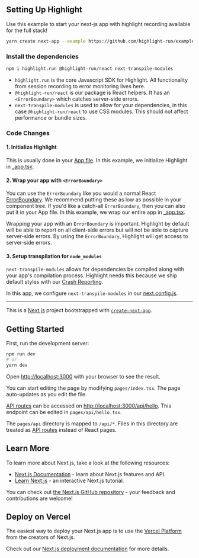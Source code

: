 ## Setting Up Highlight

Use this example to start your next-js app with highlight recording available for the full stack!
```sh
yarn create next-app --example https://github.com/highlight-run/example-nextjs my-next-app
```

### Install the dependencies

```sh
npm i highlight.run @highlight-run/react next-transpile-modules
```

- `highlight.run` is the core Javascript SDK for Highlight. All functionality from session recording to error monitoring lives here.
- `@highlight-run/react` is our package is React helpers. It has an `<ErrorBoundary>` which catches server-side errors.
- `next-transpile-modules` is used to allow for your dependencies, in this case `@highlight-run/react` to use CSS modules. This should not affect performance or bundle sizes.

### Code Changes

#### 1. Initialize Highlight

This is usually done in your [App file](https://nextjs.org/docs/advanced-features/custom-app). In this example, we initialize Highlight in [_app.tsx](./pages/_app.tsx).

#### 2. Wrap your app with `<ErrorBoundary>`

You can use the `ErrorBoundary` like you would a normal React [ErrorBoundary](https://reactjs.org/docs/error-boundaries.html). We recommend putting these as low as possible in your component tree. If you'd like a catch-all `ErrorBoundary`, then you can also put it in your App file. In this example, we wrap our entire app in [_app.tsx](./pages/_app.tsx).

Wrapping your app with an `ErrorBoundary` is important. Highlight by default will be able to report on all client-side errors but will not be able to capture server-side errors. By using the `ErrorBoundary`, Highlight will get access to server-side errors.

#### 3. Setup transpilation for `node_modules`

`next-transpile-modules` allows for dependencies be compiled along with your app's compilation process. Highlight needs this because we ship default styles with our [Crash Reporting](https://docs.highlight.run/reactjs-integration#o6-errorboundary-api).

In this app, we configure `next-transpile-modules` in our [next.config.js](./next.config.js).

---

This is a [Next.js](https://nextjs.org/) project bootstrapped with [`create-next-app`](https://github.com/vercel/next.js/tree/canary/packages/create-next-app).

## Getting Started

First, run the development server:

```bash
npm run dev
# or
yarn dev
```

Open [http://localhost:3000](http://localhost:3000) with your browser to see the result.

You can start editing the page by modifying `pages/index.tsx`. The page auto-updates as you edit the file.

[API routes](https://nextjs.org/docs/api-routes/introduction) can be accessed on [http://localhost:3000/api/hello](http://localhost:3000/api/hello). This endpoint can be edited in `pages/api/hello.tsx`.

The `pages/api` directory is mapped to `/api/*`. Files in this directory are treated as [API routes](https://nextjs.org/docs/api-routes/introduction) instead of React pages.

## Learn More

To learn more about Next.js, take a look at the following resources:

- [Next.js Documentation](https://nextjs.org/docs) - learn about Next.js features and API.
- [Learn Next.js](https://nextjs.org/learn) - an interactive Next.js tutorial.

You can check out [the Next.js GitHub repository](https://github.com/vercel/next.js/) - your feedback and contributions are welcome!

## Deploy on Vercel

The easiest way to deploy your Next.js app is to use the [Vercel Platform](https://vercel.com/new?utm_medium=default-template&filter=next.js&utm_source=create-next-app&utm_campaign=create-next-app-readme) from the creators of Next.js.

Check out our [Next.js deployment documentation](https://nextjs.org/docs/deployment) for more details.
